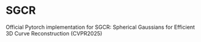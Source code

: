 # SGCR
Official Pytorch implementation for SGCR: Spherical Gaussians for Efficient 3D Curve Reconstruction (CVPR2025)
